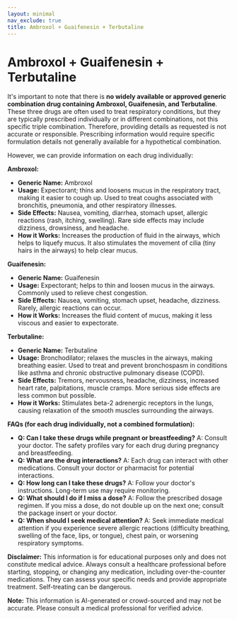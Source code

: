 ```yaml
---
layout: minimal
nav_exclude: true
title: Ambroxol + Guaifenesin + Terbutaline
---
```


# Ambroxol + Guaifenesin + Terbutaline

It's important to note that there is **no widely available or approved generic combination drug containing Ambroxol, Guaifenesin, and Terbutaline**.  These three drugs are often used to treat respiratory conditions, but they are typically prescribed individually or in different combinations, not this specific triple combination.  Therefore, providing details as requested is not accurate or responsible.  Prescribing information would require specific formulation details not generally available for a hypothetical combination.

However, we can provide information on each drug individually:

**Ambroxol:**

* **Generic Name:** Ambroxol
* **Usage:**  Expectorant; thins and loosens mucus in the respiratory tract, making it easier to cough up.  Used to treat coughs associated with bronchitis, pneumonia, and other respiratory illnesses.
* **Side Effects:** Nausea, vomiting, diarrhea, stomach upset, allergic reactions (rash, itching, swelling).  Rare side effects may include dizziness, drowsiness, and headache.
* **How it Works:**  Increases the production of fluid in the airways, which helps to liquefy mucus.  It also stimulates the movement of cilia (tiny hairs in the airways) to help clear mucus.

**Guaifenesin:**

* **Generic Name:** Guaifenesin
* **Usage:** Expectorant; helps to thin and loosen mucus in the airways. Commonly used to relieve chest congestion.
* **Side Effects:** Nausea, vomiting, stomach upset, headache, dizziness.  Rarely, allergic reactions can occur.
* **How it Works:**  Increases the fluid content of mucus, making it less viscous and easier to expectorate.

**Terbutaline:**

* **Generic Name:** Terbutaline
* **Usage:** Bronchodilator; relaxes the muscles in the airways, making breathing easier.  Used to treat and prevent bronchospasm in conditions like asthma and chronic obstructive pulmonary disease (COPD).
* **Side Effects:** Tremors, nervousness, headache, dizziness, increased heart rate, palpitations, muscle cramps.  More serious side effects are less common but possible.
* **How it Works:**  Stimulates beta-2 adrenergic receptors in the lungs, causing relaxation of the smooth muscles surrounding the airways.


**FAQs (for each drug individually, not a combined formulation):**

* **Q: Can I take these drugs while pregnant or breastfeeding?** A: Consult your doctor.  The safety profiles vary for each drug during pregnancy and breastfeeding.
* **Q: What are the drug interactions?** A: Each drug can interact with other medications. Consult your doctor or pharmacist for potential interactions.
* **Q: How long can I take these drugs?** A: Follow your doctor's instructions.  Long-term use may require monitoring.
* **Q: What should I do if I miss a dose?** A: Follow the prescribed dosage regimen. If you miss a dose, do not double up on the next one; consult the package insert or your doctor.
* **Q: When should I seek medical attention?** A: Seek immediate medical attention if you experience severe allergic reactions (difficulty breathing, swelling of the face, lips, or tongue), chest pain, or worsening respiratory symptoms.


**Disclaimer:** This information is for educational purposes only and does not constitute medical advice.  Always consult a healthcare professional before starting, stopping, or changing any medication, including over-the-counter medications.  They can assess your specific needs and provide appropriate treatment.  Self-treating can be dangerous.


**Note:** This information is AI-generated or crowd-sourced and may not be accurate. Please consult a medical professional for verified advice.